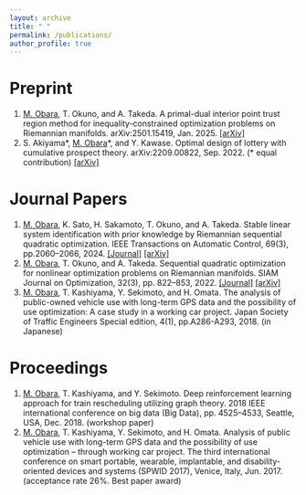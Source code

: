 ```yaml
---
layout: archive
title: " "
permalink: /publications/
author_profile: true
---
```



Preprint
======
1. <ins>M. Obara</ins>, T. Okuno, and A. Takeda. A primal-dual interior point trust region method for inequality-constrained optimization problems on Riemannian manifolds. arXiv:2501.15419, Jan. 2025. [[arXiv]](https://arxiv.org/abs/2501.15419)
1. S. Akiyama\*, <ins>M. Obara</ins>\*, and Y. Kawase. Optimal design of lottery with cumulative prospect theory. arXiv:2209.00822, Sep. 2022. (\* equal contribution) [[arXiv]](https://arxiv.org/abs/2209.00822)



Journal Papers
======
1. <ins>M. Obara</ins>, K. Sato, H. Sakamoto, T. Okuno, and A. Takeda. Stable linear system identification with prior knowledge by Riemannian sequential quadratic optimization. IEEE Transactions on Automatic Control, 69(3), pp.2060–2066, 2024. [[Journal]](https://ieeexplore.ieee.org/document/10258405?source=authoralert) [[arXiv]](https://arxiv.org/abs/2112.14043)
1. <ins>M. Obara</ins>, T. Okuno, and A. Takeda. Sequential quadratic optimization for nonlinear optimization problems on Riemannian manifolds. SIAM Journal on Optimization, 32(3), pp. 822–853, 2022. [[Journal]](https://epubs.siam.org/doi/10.1137/20M1370173) [[arXiv]](https://arxiv.org/abs/2009.07153)
1. <ins>M. Obara</ins>, T. Kashiyama, Y. Sekimoto, and H. Omata. The analysis of public-owned vehicle use with long-term GPS data and the possibility of use optimization: A case study in a working car project. Japan Society of Traffic Engineers Special edition, 4(1), pp.A286-A293, 2018. (in Japanese)


Proceedings
======
1. <ins>M. Obara</ins>, T. Kashiyama, and Y. Sekimoto. Deep reinforcement learning approach for train rescheduling utilizing graph theory. 2018 IEEE international conference on big data (Big Data), pp. 4525–4533, Seattle, USA, Dec. 2018. (workshop paper)
1. <ins>M. Obara</ins>, T. Kashiyama, Y. Sekimoto, and H. Omata. Analysis of public vehicle use with long-term GPS data and the possibility of use optimization – through working car project. The third international conference on smart portable, wearable, implantable, and disability-oriented devices and systems (SPWID 2017), Venice, Italy, Jun. 2017. (acceptance rate 26%. Best paper award)
